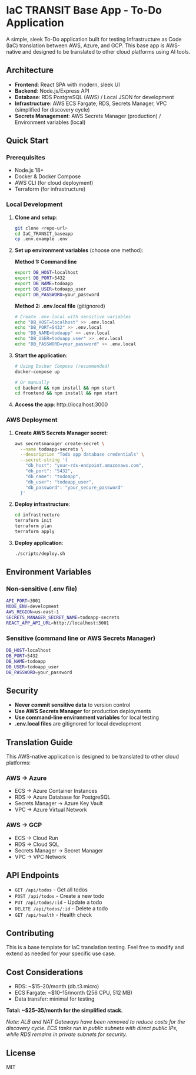 # IaC TRANSIT Base App - To-Do Application

A simple, sleek To-Do application built for testing Infrastructure as Code (IaC) translation between AWS, Azure, and GCP. This base app is AWS-native and designed to be translated to other cloud platforms using AI tools.

## Architecture

- **Frontend**: React SPA with modern, sleek UI
- **Backend**: Node.js/Express API
- **Database**: RDS PostgreSQL (AWS) / Local JSON for development
- **Infrastructure**: AWS ECS Fargate, RDS, Secrets Manager, VPC (simplified for discovery cycle)
- **Secrets Management**: AWS Secrets Manager (production) / Environment variables (local)

## Quick Start

### Prerequisites

- Node.js 18+
- Docker & Docker Compose
- AWS CLI (for cloud deployment)
- Terraform (for infrastructure)

### Local Development

1. **Clone and setup**:
   ```bash
   git clone <repo-url>
   cd IaC_TRANSIT_baseapp
   cp .env.example .env
   ```

2. **Set up environment variables** (choose one method):

   **Method 1: Command line**
   ```bash
   export DB_HOST=localhost
   export DB_PORT=5432
   export DB_NAME=todoapp
   export DB_USER=todoapp_user
   export DB_PASSWORD=your_password
   ```

   **Method 2: .env.local file** (gitignored)
   ```bash
   # Create .env.local with sensitive variables
   echo "DB_HOST=localhost" >> .env.local
   echo "DB_PORT=5432" >> .env.local
   echo "DB_NAME=todoapp" >> .env.local
   echo "DB_USER=todoapp_user" >> .env.local
   echo "DB_PASSWORD=your_password" >> .env.local
   ```

3. **Start the application**:
   ```bash
   # Using Docker Compose (recommended)
   docker-compose up

   # Or manually
   cd backend && npm install && npm start
   cd frontend && npm install && npm start
   ```

4. **Access the app**: http://localhost:3000

### AWS Deployment

1. **Create AWS Secrets Manager secret**:
   ```bash
   aws secretsmanager create-secret \
     --name todoapp-secrets \
     --description "Todo app database credentials" \
     --secret-string '{
       "db_host": "your-rds-endpoint.amazonaws.com",
       "db_port": "5432",
       "db_name": "todoapp",
       "db_user": "todoapp_user",
       "db_password": "your_secure_password"
     }'
   ```

2. **Deploy infrastructure**:
   ```bash
   cd infrastructure
   terraform init
   terraform plan
   terraform apply
   ```

3. **Deploy application**:
   ```bash
   ./scripts/deploy.sh
   ```

## Environment Variables

### Non-sensitive (.env file)
```bash
API_PORT=3001
NODE_ENV=development
AWS_REGION=us-east-1
SECRETS_MANAGER_SECRET_NAME=todoapp-secrets
REACT_APP_API_URL=http://localhost:3001
```

### Sensitive (command line or AWS Secrets Manager)
```bash
DB_HOST=localhost
DB_PORT=5432
DB_NAME=todoapp
DB_USER=todoapp_user
DB_PASSWORD=your_password
```

## Security

- **Never commit sensitive data** to version control
- **Use AWS Secrets Manager** for production deployments
- **Use command-line environment variables** for local testing
- **.env.local files** are gitignored for local development

## Translation Guide

This AWS-native application is designed to be translated to other cloud platforms:

### AWS → Azure
- ECS → Azure Container Instances
- RDS → Azure Database for PostgreSQL
- Secrets Manager → Azure Key Vault
- VPC → Azure Virtual Network

### AWS → GCP
- ECS → Cloud Run
- RDS → Cloud SQL
- Secrets Manager → Secret Manager
- VPC → VPC Network

## API Endpoints

- `GET /api/todos` - Get all todos
- `POST /api/todos` - Create a new todo
- `PUT /api/todos/:id` - Update a todo
- `DELETE /api/todos/:id` - Delete a todo
- `GET /api/health` - Health check

## Contributing

This is a base template for IaC translation testing. Feel free to modify and extend as needed for your specific use case.

## Cost Considerations

- RDS: ~$15–20/month (db.t3.micro)
- ECS Fargate: ~$10–15/month (256 CPU, 512 MB)
- Data transfer: minimal for testing

**Total: ~$25–35/month for the simplified stack.**

*Note: ALB and NAT Gateways have been removed to reduce costs for the discovery cycle. ECS tasks run in public subnets with direct public IPs, while RDS remains in private subnets for security.*

## License

MIT
